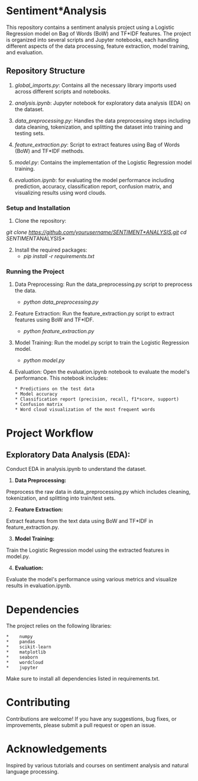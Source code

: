# Sentiment*Analysis

This repository contains a sentiment analysis project using a Logistic Regression model on Bag of Words (BoW) and TF*IDF features. The project is organized into several scripts and Jupyter notebooks, each handling different aspects of the data processing, feature extraction, model training, and evaluation.

## Repository Structure
1. *global_imports.py*: Contains all the necessary library imports used across different scripts and notebooks.

2. *analysis.ipynb*: Jupyter notebook for exploratory data analysis (EDA) on the dataset.

3. *data_preprocessing.py*: Handles the data preprocessing steps including data cleaning, tokenization, and splitting the dataset into training and testing sets.

4. *feature_extraction.py*: Script to extract features using Bag of Words (BoW) and TF*IDF methods.

5. *model.py*: Contains the implementation of the Logistic Regression model training.

6. *evaluation.ipynb*: for evaluating the model performance including prediction, accuracy, classification report, confusion matrix, and visualizing results using word clouds.

### Setup and Installation

1. Clone the repository:

*git clone https://github.com/yourusername/SENTIMENT*ANALYSIS.git*
*cd SENTIMENT*ANALYSIS*


2. Install the required packages:
      * *pip install -r requirements.txt*

### Running the Project
1. Data Preprocessing:
Run the data_preprocessing.py script to preprocess the data.
      * *python data_preprocessing.py*

2. Feature Extraction:
Run the feature_extraction.py script to extract features using BoW and TF*IDF.
      * *python feature_extraction.py*

3. Model Training:
Run the model.py script to train the Logistic Regression model.
      * *python model.py*

4. Evaluation:
Open the evaluation.ipynb notebook to evaluate the model's performance. This notebook includes:

       * Predictions on the test data
       * Model accuracy
       * Classification report (precision, recall, f1*score, support)
       * Confusion matrix
       * Word cloud visualization of the most frequent words

# Project Workflow
## Exploratory Data Analysis (EDA):

Conduct EDA in analysis.ipynb to understand the dataset.
1. **Data Preprocessing:**

Preprocess the raw data in data_preprocessing.py which includes cleaning, tokenization, and splitting into train/test sets.

2. **Feature Extraction:**

Extract features from the text data using BoW and TF*IDF in feature_extraction.py.

3. **Model Training:**

Train the Logistic Regression model using the extracted features in model.py.

4. **Evaluation:**

Evaluate the model's performance using various metrics and visualize results in evaluation.ipynb.

# Dependencies
The project relies on the following libraries:

    *    numpy
    *    pandas
    *    scikit-learn
    *    matplotlib
    *    seaborn
    *    wordcloud
    *    jupyter
Make sure to install all dependencies listed in requirements.txt.

# Contributing
Contributions are welcome! If you have any suggestions, bug fixes, or improvements, please submit a pull request or open an issue.

# Acknowledgements
Inspired by various tutorials and courses on sentiment analysis and natural language processing.















